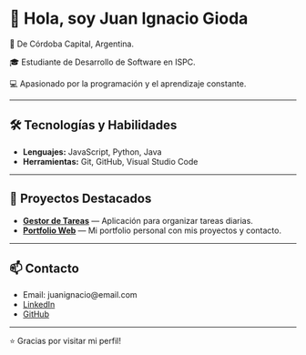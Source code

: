 <h1>👋 Hola, soy Juan Ignacio Gioda</h1>

<div>
  <p>📍 De Córdoba Capital, Argentina.</p>
  <p>🎓 Estudiante de Desarrollo de Software en ISPC.</p>
  <p>💻 Apasionado por la programación y el aprendizaje constante.</p>
</div>

<hr>

<h2>🛠️ Tecnologías y Habilidades</h2>

<ul>
  <li><strong>Lenguajes:</strong> JavaScript, Python, Java</li>
  <li><strong>Herramientas:</strong> Git, GitHub, Visual Studio Code</li>
</ul>

<hr>

<h2>📌 Proyectos Destacados</h2>

<ul>
  <li><a href="https://github.com/tuusuario/nombre-repo"><strong>Gestor de Tareas</strong></a> — Aplicación para organizar tareas diarias.</li>
  <li><a href="https://github.com/tuusuario/portfolio-web"><strong>Portfolio Web</strong></a> — Mi portfolio personal con mis proyectos y contacto.</li>
</ul>

<hr>

<h2>📫 Contacto</h2>

<ul>
  <li>Email: juanignacio@email.com</li>
  <li><a href="https://linkedin.com/in/juanignacio">LinkedIn</a></li>
  <li><a href="https://github.com/tuusuario">GitHub</a></li>
</ul>

<hr>



<p>⭐ Gracias por visitar mi perfil!</p>

